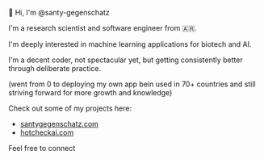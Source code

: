 👋 Hi, I'm @santy-gegenschatz

I'm a research scientist and software engineer from 🇦🇷.

I'm deeply interested in machine learning applications for biotech and AI.

I'm a decent coder, not spectacular yet, but getting consistently better through deliberate practice.

(went from 0 to deploying my own app bein used in 70+ countries and still striving forward for more growth and knowledge)

Check out some of my projects here: 
- [santygegenschatz.com](https://santygegenschatz.com)
- [hotcheckai.com](https://hotcheckai.com)

Feel free to connect
